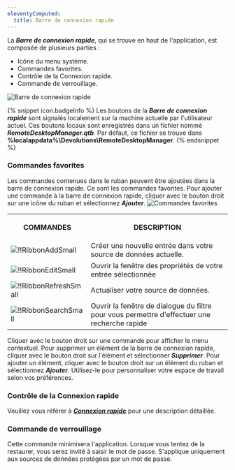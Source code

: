 ```yaml
---
eleventyComputed:
  title: Barre de connexion rapide
---
```

La ***Barre de connexion rapide***, qui se trouve en haut de l'application, est composée de plusieurs parties :

* Icône du menu système.
* Commandes favorites.
* Contrôle de la Connexion rapide.
* Commande de verrouillage.

![Barre de connexion rapide](https://cdnweb.devolutions.net/docs/fr/rdm/windows/clip11177.png)

{% snippet icon.badgeInfo %}
Les boutons de la ***Barre de connexion rapide*** sont signalés localement sur la machine actuelle par l'utilisateur actuel. Ces boutons locaux sont enregistrés dans un fichier nommé ***RemoteDesktopManager.qtb***. Par défaut, ce fichier se trouve dans **%localappdata%\Devolutions\RemoteDesktopManager**.
{% endsnippet %}

### Commandes favorites

Les commandes contenues dans le ruban peuvent être ajoutées dans la barre de connexion rapide. Ce sont les commandes favorites. Pour ajouter une commande à la barre de connexion rapide, cliquer avec le bouton droit sur une icône du ruban et sélectionnez ***Ajouter***.
![Commandes favorites](https://cdnweb.devolutions.net/docs/fr/rdm/windows/clip11178.png)

<table>
	<tr>
		<th>

COMMANDES
		</th>
		<th>
DESCRIPTION
		</th>
	</tr>
	<tr>
		<td>
![!!RibbonAddSmall](https://cdnweb.devolutions.net/docs/common/RibbonAddSmall.png)
		</td>
		<td>
Créer une nouvelle entrée dans votre source de données actuelle.
		</td>
	</tr>
	<tr>
		<td>
![!!RibbonEditSmall](https://cdnweb.devolutions.net/docs/common/edit.png)
		</td>
		<td>
Ouvrir la fenêtre des propriétés de votre entrée sélectionnée
		</td>
	</tr>
	<tr>
		<td>
![!!RibbonRefreshSmall](https://cdnweb.devolutions.net/docs/common/refresh-large.png)
		</td>
		<td>
Actualiser votre source de données.
		</td>
	</tr>
	<tr>
		<td>
![!!RibbonSearchSmall](https://cdnweb.devolutions.net/docs/common/search.png)
		</td>
		<td>
Ouvrir la fenêtre de dialogue du filtre pour vous permettre d'effectuer une recherche rapide
		</td>
	</tr>
</table>

Cliquer avec le bouton droit sur une commande pour afficher le menu contextuel. Pour supprimer un élément de la barre de connexion rapide, cliquer avec le bouton droit sur l'élément et sélectionner ***Supprimer***. Pour ajouter un élément, cliquer avec le bouton droit sur un élément du ruban et sélectionnez ***Ajouter***. Utilisez-le pour personnaliser votre espace de travail selon vos préférences.

### Contrôle de la Connexion rapide

Veuillez vous référer à [***Connexion rapide***](/fr/rdm/windows/commands/view/view/quick-connect/) pour une description détaillée.

### Commande de verrouillage

Cette commande minimisera l'application. Lorsque vous tentez de la restaurer, vous serez invité à saisir le mot de passe. S'applique uniquement aux sources de données protégées par un mot de passe.

